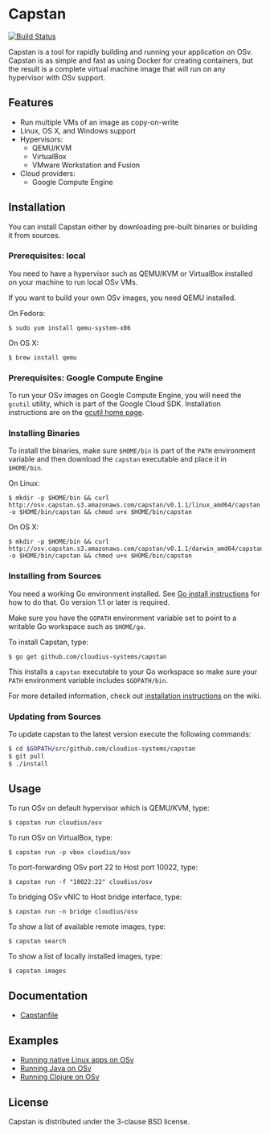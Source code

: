 # Capstan

[![Build Status](https://secure.travis-ci.org/cloudius-systems/capstan.png?branch=master)](http://travis-ci.org/cloudius-systems/capstan)

Capstan is a tool for rapidly building and running your application on OSv.
Capstan is as simple and fast as using Docker for creating containers, but the
result is a complete virtual machine image that will run on any hypervisor with
OSv support.

## Features

* Run multiple VMs of an image as copy-on-write
* Linux, OS X, and Windows support
* Hypervisors:
    * QEMU/KVM
    * VirtualBox
    * VMware Workstation and Fusion
* Cloud providers:
    * Google Compute Engine

## Installation

You can install Capstan either by downloading pre-built binaries or building it
from sources.

### Prerequisites: local

You need to have a hypervisor such as QEMU/KVM or VirtualBox installed on your
machine to run local OSv VMs.

If you want to build your own OSv images, you need QEMU installed.

On Fedora:

```
$ sudo yum install qemu-system-x86
```

On OS X:

```
$ brew install qemu
```

### Prerequisites: Google Compute Engine

To run your OSv images on Google Compute Engine, you will need the `gcutil` utility, which is part of the Google Cloud SDK.  Installation instructions are on the [gcutil home page](https://developers.google.com/compute/docs/gcutil/).

### Installing Binaries

To install the binaries, make sure ``$HOME/bin`` is part of the ``PATH``
environment variable and then download the  ``capstan`` executable and place it
in ``$HOME/bin``.

On Linux:

```
$ mkdir -p $HOME/bin && curl http://osv.capstan.s3.amazonaws.com/capstan/v0.1.1/linux_amd64/capstan -o $HOME/bin/capstan && chmod u+x $HOME/bin/capstan
```

On OS X:

```
$ mkdir -p $HOME/bin && curl http://osv.capstan.s3.amazonaws.com/capstan/v0.1.1/darwin_amd64/capstan -o $HOME/bin/capstan && chmod u+x $HOME/bin/capstan
```

### Installing from Sources

You need a working Go environment installed. See [Go install
instructions](http://golang.org/doc/install.html) for how to do that. Go
version 1.1 or later is required.

Make sure you have the ``GOPATH`` environment variable set to point to a
writable Go workspace such as ``$HOME/go``.

To install Capstan, type:

```
$ go get github.com/cloudius-systems/capstan
```

This installs a ``capstan`` executable to your Go workspace so make sure your
``PATH`` environment variable includes ``$GOPATH/bin``.

For more detailed information, check out [installation instructions](https://github.com/cloudius-systems/capstan/wiki/Capstan-Installation)
on the wiki.

### Updating from Sources

To update capstan to the latest version execute the following commands:
```sh
$ cd $GOPATH/src/github.com/cloudius-systems/capstan
$ git pull
$ ./install
```

## Usage

To run OSv on default hypervisor which is QEMU/KVM, type:

```
$ capstan run cloudius/osv
```

To run OSv on VirtualBox, type:

```
$ capstan run -p vbox cloudius/osv
```

To port-forwarding OSv port 22 to Host port 10022, type:

```
$ capstan run -f "10022:22" cloudius/osv
```

To bridging OSv vNIC to Host bridge interface, type:

```
$ capstan run -n bridge cloudius/osv
```

To show a list of available remote images, type:

```
$ capstan search
```

To show a list of locally installed images, type:

```
$ capstan images
```

## Documentation

* [Capstanfile](Documentation/Capstanfile.md)

## Examples

* [Running native Linux apps on OSv](https://github.com/cloudius-systems/capstan-example)
* [Running Java on OSv](https://github.com/penberg/capstan-example-java)
* [Running Clojure on OSv](https://github.com/tzach/capstan-example-clojure)

## License

Capstan is distributed under the 3-clause BSD license.
